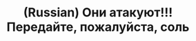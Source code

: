 ---
layout: default
category: mega
lang: en
title: (Russian) Они атакуют!!! Передайте, пожалуйста, соль
slug: crazy-daisy
tags: baka-baka friends fun music punk retro 
postid: 292
translated: no
---